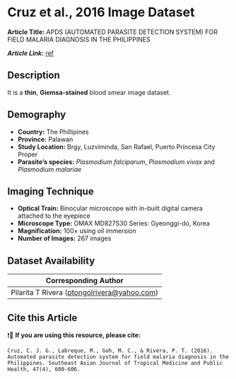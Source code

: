 # **Cruz et al., 2016 Image Dataset**  
**Article Title:** APDS (AUTOMATED PARASITE DETECTION SYSTEM) FOR FIELD MALARIA DIAGNOSIS IN THE PHILIPPINES

**_Article Link_:** [ref](https://www.thaiscience.info/journals/Article/TMPH/10983750.pdf)

## **Description**
It is a **thin**, **Giemsa-stained** blood smear image dataset.


## **Demography**
+ **Country:** The Phillipines
+ **Province:** Palawan
+ **Study Location:** Brgy, Luzviminda, San Rafael, Puerto Princesa City Proper 
+ **Parasite’s species:** _Plasmodium falciparum_, _Plasmodium vivax_ and _Plasmodium malariae_


## **Imaging Technique**
+ **Optical Train:** Binocular microscope with in-built digital camera attached to the eyepiece
+ **Microscope Type:** OMAX MD827S30 Series: Gyeonggi-do, Korea
+ **Magnification:** 100× using oil immersion
+ **Number of Images:** 267 images
  

## **Dataset Availability**

|**Corresponding Author**|
|:---:|
|Pilarita T Rivera (ptongolrivera@yahoo.com) |


## **Cite this Article**

❗🛑 **If you are using this resource, please cite:** 

```
Cruz, C. J. G., Labreque, M., Goh, M. C., & Rivera, P. T. (2016). Automated parasite detection system for field malaria diagnosis in the Philippines. Southeast Asian Journal of Tropical Medicine and Public Health, 47(4), 600-606.
```
